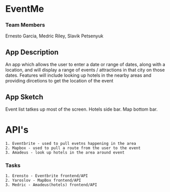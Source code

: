 # EventMe

### Team Members
Ernesto Garcia, Medric Riley, Slavik Petsenyuk

## App Description
An app which allows the user to enter a date or range of dates, along with a location, and will display a range of events / attractions in that city on those dates. Features will include looking up hotels in the nearby areas and providing dircetions to get the location of the event

## App Sketch
Event list tatkes up most of the screen. Hotels side bar. Map bottom bar.

# API's
    1. Eventbrite - used to pull evetns happening in the area
    2. Mapbox - used to pull a route from the user to the event
    3. Amadeus - look up hotels in the area around event
    
### Tasks
    1. Erensto - Eventbrite frontend/API
    2. Yaroslov - MapBox frontend/API
    3. Medric - Amadeus(hotels) frontend/API